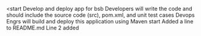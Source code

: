 <start
Develop and deploy app for bsb
Developers will write the code and should include the source code (src), pom.xml, and unit test cases
Devops Engrs will build and deploy this application using Maven
start
Added a line to README.md
Line 2 added

